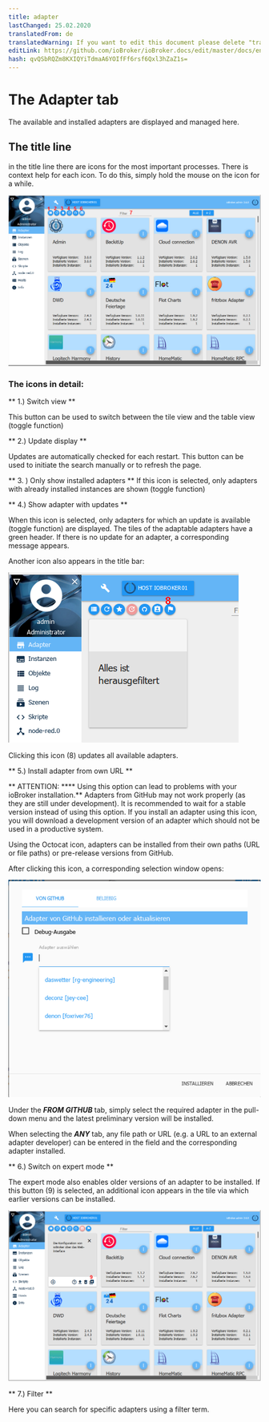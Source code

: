 ```yaml
---
title: adapter
lastChanged: 25.02.2020
translatedFrom: de
translatedWarning: If you want to edit this document please delete "translatedFrom" field, elsewise this document will be translated automatically again
editLink: https://github.com/ioBroker/ioBroker.docs/edit/master/docs/en/admin/adapter.md
hash: qvQSbRQZm8KXIQYiTdmaA6YOIfFf6rsf6Qxl3hZaZ1s=
---
```

# The Adapter tab
The available and installed adapters are displayed and managed here.

## The title line
in the title line there are icons for the most important processes. There is context help for each icon. To do this, simply hold the mouse on the icon for a while.

![The Admin tab](../../de/admin/media/ADMIN_Adapter_Kachel_numbers.png)

### The icons in detail:
** 1.) Switch view **

This button can be used to switch between the tile view and the table view (toggle function)

** 2.) Update display **

Updates are automatically checked for each restart. This button can be used to initiate the search manually or to refresh the page.

** 3. ) Only show installed adapters ** If this icon is selected, only adapters with already installed instances are shown (toggle function)

** 4.) Show adapter with updates **

When this icon is selected, only adapters for which an update is available (toggle function) are displayed. The tiles of the adaptable adapters have a green header. If there is no update for an adapter, a corresponding message appears.

Another icon also appears in the title bar:

![The Admin tab](../../de/admin/media/ADMIN_Adapter_Kachel_upgradeable.png)

Clicking this icon (8) updates all available adapters.

** 5.) Install adapter from own URL **

** ATTENTION: **** Using this option can lead to problems with your ioBroker installation.** Adapters from GitHub may not work properly (as they are still under development). It is recommended to wait for a stable version instead of using this option. If you install an adapter using this icon, you will download a development version of an adapter which should not be used in a productive system.

Using the Octocat icon, adapters can be installed from their own paths (URL or file paths) or pre-release versions from GitHub.

After clicking this icon, a corresponding selection window opens:

![Install GitHub](../../de/admin/media/ADMIN_Adapter_GitHub.png)

Under the ***FROM GITHUB*** tab, simply select the required adapter in the pull-down menu and the latest preliminary version will be installed.

When selecting the ***ANY*** tab, any file path or URL (e.g. a URL to an external adapter developer) can be entered in the field and the corresponding adapter installed.

** 6.) Switch on expert mode **

The expert mode also enables older versions of an adapter to be installed. If this button (9) is selected, an additional icon appears in the tile via which earlier versions can be installed.

![Install other versions](../../de/admin/media/ADMIN_Adapter_Kachel_versions.png)

** 7.) Filter **

Here you can search for specific adapters using a filter term.